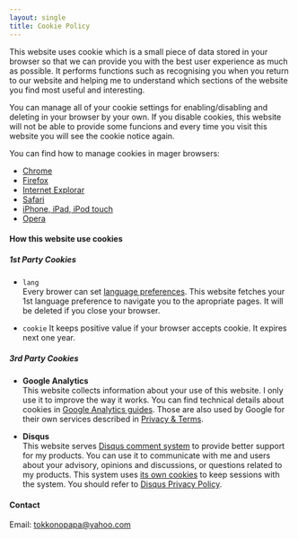 ```yaml
---
layout: single
title: Cookie Policy
---
```


This website uses cookie which is a small piece of data stored in your browser 
so that we can provide you with the best user experience as much as possible.
It performs functions such as recognising you when you return to our website 
and helping me to understand which sections of the website you find most useful
and interesting.

You can manage all of your cookie settings for enabling/disabling and deleting 
in your browser by your own. If you disable cookies, this website will not be 
able to provide some funcions and every time you visit this website you will 
see the cookie notice again.

You can find how to manage cookies in mager browsers:

- [Chrome][Chrome]
- [Firefox][Firefox]
- [Internet Explorar][Microsoft]
- [Safari][Safari]
- [iPhone, iPad, iPod touch][iPhone]
- [Opera][Opera]

#### How this website use cookies ####

##### 1st Party Cookies #####

- `lang`  
  Every brower can set [language preferences][LangPrefer]. This website fetches
  your 1st language preference to navigate you to the apropriate pages. It will
  be deleted if you close your browser.

- `cookie`
  It keeps positive value if your browser accepts cookie. It expires next one 
  year.

##### 3rd Party Cookies #####

- **Google Analytics**  
  This website collects information about your use of this website. I only use 
  it to improve the way it works. You can find technical details about cookies 
  in [Google Analytics guides][GoogleAnalytics]. Those are also used by Google 
  for their own services described in [Privacy & Terms][GooglePrivacy].

- **Disqus**  
  This website serves [Disqus comment system][DisqusSystem] to provide better 
  support for my products. You can use it to communicate with me and users 
  about your advisory, opinions and discussions, or questions related to my 
  products. This system uses [its own cookies][DisqusCookies] to keep sessions 
  with the system. You should refer to [Disqus Privacy Policy][DisqusPrivacy].

#### Contact ####

Email: tokkonopapa@yahoo.com

[Chrome]:          https://support.google.com/chrome/answer/95647?hl=en "Clear, enable, and manage cookies in Chrome - Computer - Google Chrome Help"
[Microsoft]:       https://support.microsoft.com/en-us/help/17442/windows-internet-explorer-delete-manage-cookies "Delete and manage cookies"
[Firefox]:         https://support.mozilla.org/en-US/kb/enable-and-disable-cookies-website-preferences "Enable and disable cookies that websites use to track your preferences | Firefox Help"
[Safari]:          https://support.apple.com/kb/PH19255?locale=en_US "Safari 8 (Yosemite): cookies and website data"
[iPhone]:          https://support.apple.com/en-us/HT201265 "Clear the history and cookies from Safari on your iPhone, iPad, or iPod touch - Apple Support"
[Opera]:           https://www.opera.com/help/tutorials/security/privacy/ "Security and Privacy in Opera: Privacy and Cookie"
[LangPrefer]:      https://www.w3.org/International/questions/qa-lang-priorities "Setting language preferences in a browser"
[GoogleAnalytics]: https://developers.google.com/analytics/devguides/collection/analyticsjs/cookie-usage?hl=en "Google Analytics Cookie Usage on Websites &nbsp;|&nbsp; Analytics for Web (analytics.js) | Google Developers"
[GooglePrivacy]:   https://policies.google.com/privacy "Privacy Policy – Privacy &amp; Terms – Google"
[DisqusSystem]:    https://help.disqus.com/what-is-disqus/what-is-disqus "What is Disqus? | Disqus"
[DisqusCookies]:   https://help.disqus.com/user-profile/use-of-cookies "Use of cookies | Disqus"
[DisqusPrivacy]:   https://help.disqus.com/terms-and-policies/disqus-privacy-policy "Disqus Privacy Policy | Disqus"

